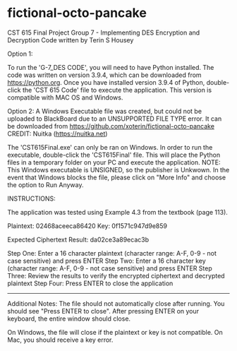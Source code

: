 # fictional-octo-pancake
CST 615 Final Project
Group 7 - Implementing DES Encryption and Decryption
Code written by Terin S Housey

Option 1:

To run the 'G-7_DES CODE', you will need to have Python installed. The code was written on version 3.9.4, which can be downloaded from https://python.org.
Once you have installed version 3.9.4 of Python, double-click the 'CST 615 Code' file to execute the application. This version is compatible with MAC OS and Windows.

Option 2: A Windows Executable file was created, but could not be uploaded to BlackBoard due to an UNSUPPORTED FILE TYPE error. It can be downloaded from https://github.com/xoterin/fictional-octo-pancake
CREDIT: Nuitka (https://nuitka.net)

The 'CST615Final.exe' can only be ran on Windows. In order to run the executable, double-click the 'CST615Final' file. This will place the Python files in a temporary folder on your PC and execute the application. NOTE: This Windows executable is UNSIGNED, so the publisher is Unkwown. In the event that Windows blocks the file, please click on "More Info" and choose the option to Run Anyway.

INSTRUCTIONS:

The application was tested using Example 4.3 from the textbook (page 113).

Plaintext: 02468aceeca86420
Key: 0f1571c947d9e859

Expected Ciphertext Result: da02ce3a89ecac3b

Step One: Enter a 16 character plaintext (character range: A-F, 0-9 - not case sensitive) and press ENTER
Step Two: Enter a 16 character key (character range: A-F, 0-9 - not case sensitive) and press ENTER
Step Three: Review the results to verify the encrypted ciphertext and decrypted plaintext
Step Four: Press ENTER to close the application

------

Additional Notes:
The file should not automatically close after running. You should see "Press ENTER to close". After pressing ENTER on your keyboard, the entire window should close.

On Windows, the file will close if the plaintext or key is not compatible. On Mac, you should receive a key error.
